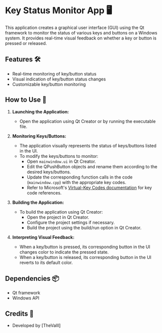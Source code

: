 # Key Status Monitor App 🖥️

This application creates a graphical user interface (GUI) using the Qt framework to monitor the status of various keys and buttons on a Windows system. It provides real-time visual feedback on whether a key or button is pressed or released.

## Features 🛠️

- Real-time monitoring of key/button status
- Visual indication of key/button status changes
- Customizable key/button monitoring

## How to Use 🚀

1. **Launching the Application:**
   - Open the application using Qt Creator or by running the executable file.
   
2. **Monitoring Keys/Buttons:**
   - The application visually represents the status of keys/buttons listed in the UI.
   - To modify the keys/buttons to monitor:
     - Open `mainwindow.ui` in Qt Creator.
     - Edit the QPushButton objects and rename them according to the desired keys/buttons.
     - Update the corresponding function calls in the code (`mainwindow.cpp`) with the appropriate key codes.
     - Refer to Microsoft's [Virtual-Key Codes documentation](https://docs.microsoft.com/en-us/windows/win32/inputdev/virtual-key-codes) for key code references.

3. **Building the Application:**
   - To build the application using Qt Creator:
     - Open the project in Qt Creator.
     - Configure the project settings if necessary.
     - Build the project using the build/run option in Qt Creator.

4. **Interpreting Visual Feedback:**
   - When a key/button is pressed, its corresponding button in the UI changes color to indicate the pressed state.
   - When a key/button is released, its corresponding button in the UI reverts to its default color.

## Dependencies 📦

- Qt framework
- Windows API

## Credits 🙌

- Developed by [TheValll]
